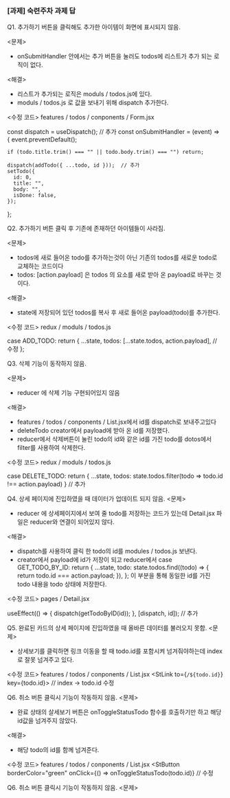 ### [과제] 숙련주차 과제 답


Q1. 추가하기 버튼을 클릭해도 추가한 아이템이 화면에 표시되지 않음.

<문제>
- onSubmitHandler 안에서는 추가 버튼을 눌러도 todos에 리스트가 추가 되는 로직이 없다.

<해결>
- 리스트가 추가되는 로직은 moduls / todos.js에 있다.
- moduls / todos.js 로 값을 보내기 위해 dispatch 추가한다.

<수정 코드>
features / todos / conponents / Form.jsx

const dispatch = useDispatch();  // 추가
const onSubmitHandler = (event) => {
    event.preventDefault();

    if (todo.title.trim() === "" || todo.body.trim() === "") return;
    
    dispatch(addTodo({ ...todo, id }));  // 추가
    setTodo({
      id: 0,
      title: "",
      body: "",
      isDone: false,
    });
  };




Q2. 추가하기 버튼 클릭 후 기존에 존재하던 아이템들이 사라짐.

<문제>
- todos에 새로 들어온 todo를 추가하는것이 아닌 기존의 todos를 새로운 todo로 교체하는 코드이다
- todos: [action.payload] 은 todos 의 요소를 새로 받아 온 payload로 바꾸는 것이다.

<해결>
- state에 저장되어 있던 todos를 복사 후 새로 들어온 payload(todo)를 추가한다.

<수정 코드>
redux / moduls / todos.js

case ADD_TODO:
  return {
    ...state,
    todos: [...state.todos, action.payload], // 수정
  };



Q3. 삭제 기능이 동작하지 않음.

<문제>
- reducer 에 삭제 기능 구현되어있지 않음

<해결>
- features / todos / conponents / List.jsx에서 id를 dispatch로 보내주고있다
- deleteTodo creator에서 payload에 받아 온 id를 저장했다.
- reducer에서 삭제버튼이 눌린 todo의 id와 같은 id를 가진 todo를 dotos에서 filter를 사용하여 삭제한다.

<수정 코드>
redux / moduls / todos.js

case DELETE_TODO:
  return {
    ...state,
    todos: state.todos.filter(todo => todo.id !== action.payload)
  } // 추가



Q4. 상세 페이지에 진입하였을 때 데이터가 업데이트 되지 않음.
<문제>
- reducer 에 상세페이지에서 보여 줄 todo를 저장하는 코드가 있는데 Detail.jsx 파일은 reducer와 연결이 되어있지 않다.

<해결>
- dispatch를 사용하여 클릭 한 todo의 id를 modules / todos.js 보낸다.
- creator에서 payload에 id가 저장이 되고 reducer에서 
    case GET_TODO_BY_ID:
      return {
        ...state,
        todo: state.todos.find((todo) => {
          return todo.id === action.payload;
        }),
      };
  이 부분을 통해 동일한 id를 가진 todo 내용을 todo 상태에 저장한다.

<수정 코드>
pages / Detail.jsx

useEffect(() => {
  dispatch(getTodoByID(id));
}, [dispatch, id]);  // 추가



Q5. 완료된 카드의 상세 페이지에 진입하였을 때 올바른 데이터를 불러오지 못함.
<문제>
- 상세보기를 클릭하면 링크 이동을 할 때 todo.id를 포함시켜 넘겨줘야하는데 index로 잘못 넘겨주고 있다.

<수정 코드>
features / todos / conponents / List.jsx
<StLink to={`/${todo.id}`} key={todo.id}> // index -> todo.id 수정




Q6. 취소 버튼 클릭시 기능이 작동하지 않음.
<문제>
- 완료 상태의 살세보기 버튼은 onToggleStatusTodo 함수를 호출하기만 하고 해당 id값을 넘겨주지 않았다.

<해결>
- 해당 todo의 id를 함께 넘겨준다.

<수정 코드>
features / todos / conponents / List.jsx
<StButton
  borderColor="green"
  onClick={() => onToggleStatusTodo(todo.id)} // 수정
>


Q6. 취소 버튼 클릭시 기능이 작동하지 않음.
<문제>